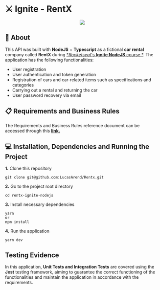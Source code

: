 # ⚔️ Ignite - RentX

<p align="center">
  <img src=assets/rentx_logo.png>
</p>

## :pushpin: About
This API was built with **NodeJS** + **Typescript** as a fictional **car rental** company called **RentX** during [**Rocketseat*'s **Ignite NodeJS** course *](https://github.com/Rocketseat).
The application has the following functionalities:
- User registration
- User authentication and token generation
- Registration of cars and car-related items such as specifications and categories
- Carrying out a rental and returning the car
- User password recovery via email

## 📋 Requirements and Business Rules
The Requirements and Business Rules reference document can be accessed through this [**link.**](https://www.notion.so/Requisitos-e-Regras-de-Neg-cio-RentX-5aefdddde3304896a6e10e2f5b3c98f7)

## 💻 Installation, Dependencies and Running the Project
**1.** Clone this repository
```
git clone git@github.com:LucasArend/Rentx.git
```
**2.** Go to the project root directory
```
cd rentx-ignite-nodejs
```
**3.** Install necessary dependencies
```
yarn
or
npm install
```
**4.** Run the application
```
yarn dev
```

## Testing Evidence
In this application, **Unit Tests and Integration Tests** are covered using the **Jest** testing framework, aiming to guarantee the correct functioning of the functionalities and maintain the application in accordance with the requirements. <br/>
